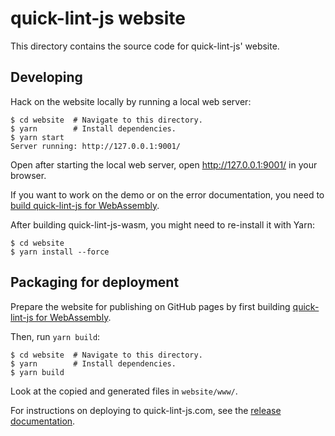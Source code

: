 # quick-lint-js website

This directory contains the source code for quick-lint-js' website.

## Developing

Hack on the website locally by running a local web server:

    $ cd website  # Navigate to this directory.
    $ yarn        # Install dependencies.
    $ yarn start
    Server running: http://127.0.0.1:9001/

Open after starting the local web server, open http://127.0.0.1:9001/ in your
browser.

If you want to work on the demo or on the error documentation, you need to
[build quick-lint-js for WebAssembly](wasm/README.md).

After building quick-lint-js-wasm, you might need to re-install it with Yarn:

    $ cd website
    $ yarn install --force

## Packaging for deployment

Prepare the website for publishing on GitHub pages by first building
[quick-lint-js for WebAssembly](wasm/README.md).

Then, run `yarn build`:

    $ cd website  # Navigate to this directory.
    $ yarn        # Install dependencies.
    $ yarn build

Look at the copied and generated files in `website/www/`.

For instructions on deploying to quick-lint-js.com, see the [release
documentation](../docs/RELEASE.md).
